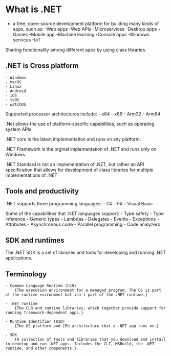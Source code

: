 # What is .NET
- a free, open-source development platform for building many kinds of apps, such as:
    -Web apps
    -Web APIs
    -Microservices
    -Desktop apps
    -Games
    -Mobile app
    -Machine learning
    -Console apps
    -Windows services
    -IoT

Sharing functionality among different apps by using class libraries.

## .NET is Cross platform
    - Windows
    - macOS
    - Linux
    - Android
    - iOS
    - tvOS
    - watchOS

Supported processor architectures include:
    - x64
    - x86
    - Arm32
    - Arm64

.Net allows the use of platform-specific capabilities, such as operating system APIs.

.NET core is the latest implementation and runs on any platform.

.NET Framework is the orginal implementation of .NET and runs only on Windows.

.NET Standard is not an implementation of .NET, but rather an API specification that allows for development of class libraries for multiple implementations of .NET

## Tools and productivity

.NET supports three programming languages:
    - C#
    - F#
    - Visual Basic

Some of the capabilities that .NET languages support:
    - Type safety
    - Type inference
    - Generic types
    - Lambdas
    - Delegates
    - Events
    - Exceptions
    - Attributes
    - Asynchronous code
    - Parallel programming
    - Code analyzers

## SDK and runtimes
The .NET SDK is a set of libraries and tools for developing and running .NET applications.


## Terminology
    - Common Language Runtime (CLR)
        {The execution environment for a managed program. The OS is part of the runtime evironment but isn't part of the .NET runtime.}

    - .NET runtime 
        {The CLR and runtime libraries, which together provide support for running framework-dependent apps.}

    - Runtime Identifier (RID)
        {The OS platform and CPU architecture that a .NET app runs on.}

    - SDK
        {A collection of tools and libraries that you download and install to develop and run .NET apps. Includes the CLI, MSBuild, the .NET runtime, and other components.}

